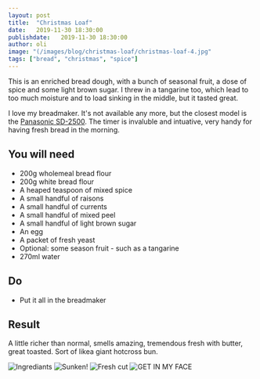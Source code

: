 ```yaml
---
layout: post
title:  "Christmas Loaf"
date:   2019-11-30 18:30:00
publishdate:   2019-11-30 18:30:00
author: oli
image: "(/images/blog/christmas-loaf/christmas-loaf-4.jpg"
tags: ["bread", "christmas", "spice"]
---
```


This is an enriched bread dough, with a bunch of seasonal fruit, a dose of spice and some light brown sugar.  I threw in a tangarine too, which lead to too much moisture and to load sinking in the middle, but it tasted great.

I love my breadmaker.  It's not available any more, but the closest model is the [Panasonic SD-2500](https://amzn.to/35OhuW).  The timer is invaluble and intuative, very handy for having fresh bread in the morning.

## You will need

* 200g wholemeal bread flour
* 200g white bread flour
* A heaped teaspoon of mixed spice
* A small handful of raisons
* A small handful of currents
* A small handful of mixed peel
* A small handful of light brown sugar
* An egg
* A packet of fresh yeast
* Optional: some season fruit - such as a tangarine
* 270ml water


## Do

* Put it all in the breadmaker

## Result

A little richer than normal, smells amazing, tremendous fresh with butter, great toasted.  Sort of likea giant hotcross bun.


![Ingrediants](/images/blog/christmas-loaf/christmas-loaf-1.jpg)
![Sunken!](/images/blog/christmas-loaf/christmas-loaf-2.jpg)
![Fresh cut](/images/blog/christmas-loaf/christmas-loaf-3.jpg)
![GET IN MY FACE](/images/blog/christmas-loaf/christmas-loaf-4.jpg)
